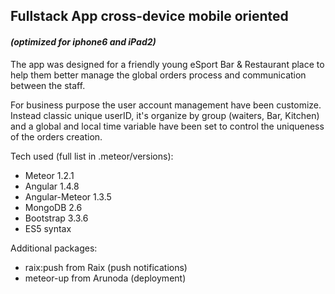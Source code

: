 ## Fullstack App cross-device mobile oriented </br>
#### *(optimized for iphone6 and iPad2)*

The app was designed for a friendly young eSport Bar & Restaurant place to help them better manage the global orders process and communication between the staff.

For business purpose the user account management have been customize. Instead classic unique userID, it's organize by group (waiters, Bar, Kitchen) and a global and local time variable have been set to control the uniqueness of the orders creation.

Tech used (full list in .meteor/versions):
- Meteor 1.2.1
- Angular 1.4.8
- Angular-Meteor 1.3.5
- MongoDB 2.6
- Bootstrap 3.3.6
- ES5 syntax

Additional packages:
- raix:push from Raix (push notifications)
- meteor-up from Arunoda (deployment)
